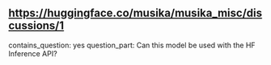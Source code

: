 ## https://huggingface.co/musika/musika_misc/discussions/1

contains_question: yes
question_part: Can this model be used with the HF Inference API?
